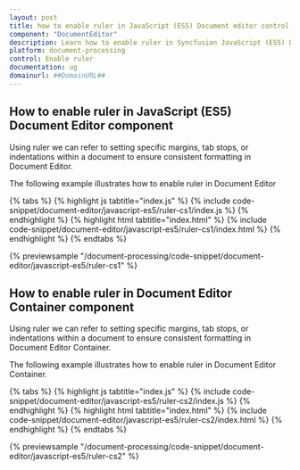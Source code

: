 ```yaml
---
layout: post
title: how to enable ruler in JavaScript (ES5) Document editor control | Syncfusion
component: "DocumentEditor"
description: Learn how to enable ruler in Syncfusion JavaScript (ES5) Document editor control of Syncfusion Essential JS 2 and more.
platform: document-processing
control: Enable ruler 
documentation: ug
domainurl: ##DomainURL##
---
```


## How to enable ruler in JavaScript (ES5) Document Editor component

Using ruler we can refer to setting specific margins, tab stops, or indentations within a document to ensure consistent formatting in Document Editor.

The following example illustrates how to enable ruler in Document Editor

{% tabs %}
{% highlight js tabtitle="index.js" %}
{% include code-snippet/document-editor/javascript-es5/ruler-cs1/index.js %}
{% endhighlight %}
{% highlight html tabtitle="index.html" %}
{% include code-snippet/document-editor/javascript-es5/ruler-cs1/index.html %}
{% endhighlight %}
{% endtabs %}

{% previewsample "/document-processing/code-snippet/document-editor/javascript-es5/ruler-cs1" %}

## How to enable ruler in Document Editor Container component

Using ruler we can refer to setting specific margins, tab stops, or indentations within a document to ensure consistent formatting in Document Editor Container.

The following example illustrates how to enable ruler in Document Editor Container.

{% tabs %}
{% highlight js tabtitle="index.js" %}
{% include code-snippet/document-editor/javascript-es5/ruler-cs2/index.js %}
{% endhighlight %}
{% highlight html tabtitle="index.html" %}
{% include code-snippet/document-editor/javascript-es5/ruler-cs2/index.html %}
{% endhighlight %}
{% endtabs %}

{% previewsample "/document-processing/code-snippet/document-editor/javascript-es5/ruler-cs2" %}
